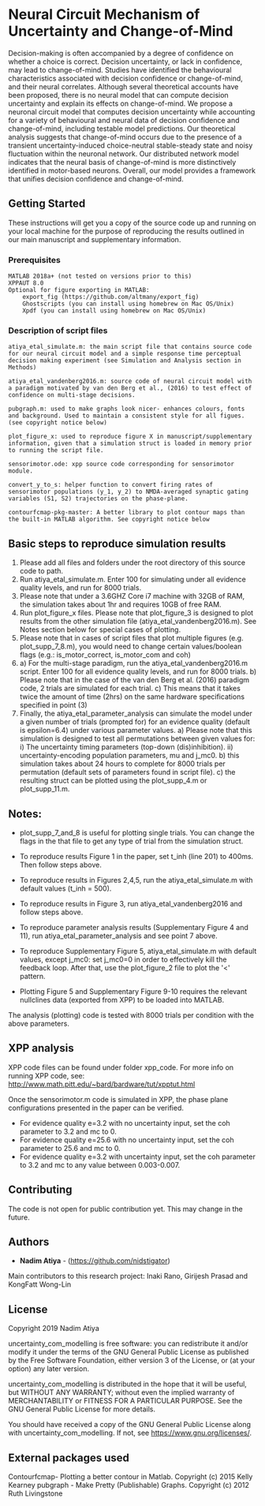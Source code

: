 # Neural Circuit Mechanism of Uncertainty and Change-of-Mind

Decision-making is often accompanied by a degree of confidence on whether a choice is correct. Decision uncertainty, or lack in confidence, may lead to change-of-mind. Studies have identified the behavioural characteristics associated with decision confidence or change-of-mind, and their neural correlates. Although several theoretical accounts have been proposed, there is no neural model that can compute decision uncertainty and explain its effects on change-of-mind. We propose a neuronal circuit model that computes decision uncertainty while accounting for a variety of behavioural and neural data of decision confidence and change-of-mind, including testable model predictions. Our theoretical analysis suggests that change-of-mind occurs due to the presence of a transient uncertainty-induced choice-neutral stable-steady state and noisy fluctuation within the neuronal network. Our distributed network model indicates that the neural basis of change-of-mind is more distinctively identified in motor-based neurons. Overall, our model provides a framework that unifies decision confidence and change-of-mind.

## Getting Started

These instructions will get you a copy of the source code up and running on your local machine for the purpose of reproducing the results outlined in our main manuscript and supplementary information.

### Prerequisites


```
MATLAB 2018a+ (not tested on versions prior to this)
XPPAUT 8.0
Optional for figure exporting in MATLAB:
	export_fig (https://github.com/altmany/export_fig)
	Ghostscripts (you can install using homebrew on Mac OS/Unix)
	Xpdf (you can install using homebrew on Mac OS/Unix)
```

### Description of script files

```
atiya_etal_simulate.m: the main script file that contains source code for our neural circuit model and a simple response time perceptual decision making experiment (see Simulation and Analysis section in Methods)

atiya_etal_vandenberg2016.m: source code of neural circuit model with a paradigm motivated by van den Berg et al., (2016) to test effect of confidence on multi-stage decisions.

pubgraph.m: used to make graphs look nicer- enhances colours, fonts and background. Used to maintain a consistent style for all figues. (see copyright notice below)

plot_figure_x: used to reproduce figure X in manuscript/supplementary information, given that a simulation struct is loaded in memory prior to running the script file.

sensorimotor.ode: xpp source code corresponding for sensorimotor module.

convert_y_to_s: helper function to convert firing rates of sensorimotor populations (y_1, y_2) to NMDA-averaged synaptic gating variables (S1, S2) trajectories on the phase-plane.

contourfcmap-pkg-master: A better library to plot contour maps than the built-in MATLAB algorithm. See copyright notice below
```

## Basic steps to reproduce simulation results

1. Please add all files and folders under the root directory of this source code to path.
2. Run atiya_etal_simulate.m. Enter 100 for simulating under all evidence quality levels, and run for 8000 trials.
3. Please note that under a 3.6GHZ Core i7 machine with 32GB of RAM, the simulation takes about 1hr and requires 10GB of free RAM. 
4. Run plot_figure_x files. Please note that plot_figure_3 is designed to plot results from the other simulation file (atiya_etal_vandenberg2016.m). See Notes section below for special cases of plotting.
5. Please note that in cases of script files that plot multiple figures (e.g. plot_supp_7_8.m), you would need to change certain values/boolean flags (e.g.: is_motor_correct, is_motor_com and coh)
6. a) For the multi-stage paradigm, run the atiya_etal_vandenberg2016.m script. Enter 100 for all evidence quality levels, and run for 8000 trials. 
   b) Please note that in the case of the van den Berg et al. (2016) paradigm code, 2 trials are simulated for each trial.
   c) This means that it takes twice the amount of time (2hrs) on the same hardware specifications specified in point (3)
7. Finally, the atiya_etal_parameter_analysis can simulate the model under a given number of trials (prompted for) for an evidence quality (default is epsilon=6.4) under various parameter values. 
    a) Please note that this simulation is designed to test all permutations between given values for:
        i) The uncertainty timing parameters (top-down (dis)inhibition).
        ii) uncertainty-encoding population parameters, mu and j_mc0.
    b) this simulation takes about 24 hours to complete for 8000 trials per permutation (default sets of parameters found in script file).
    c) the resulting struct can be plotted using the plot_supp_4.m or plot_supp_11.m.

## Notes: 

- plot_supp_7_and_8 is useful for plotting single trials. You can change the flags in the that file to get any type of trial from the simulation struct. 

- To reproduce results Figure 1 in the paper, set t_inh (line 201) to 400ms. Then follow steps above.
- To reproduce results in Figures 2,4,5, run the atiya_etal_simulate.m with default values (t_inh = 500).
- To reproduce results in Figure 3, run atiya_etal_vandenberg2016 and follow steps above.
- To reproduce parameter analysis results (Supplementary Figure 4 and 11), run atiya_etal_parameter_analysis and see point 7 above. 
- To reproduce Supplementary Figure 5, atiya_etal_simulate.m with default values, except j_mc0: set j_mc0=0 in order to effectively kill the feedback loop. After that, use the plot_figure_2 file to plot the '<' pattern.

- Plotting Figure 5 and Supplementary Figure 9-10 requires the relevant nullclines data (exported from XPP) to be loaded into MATLAB. 

The analysis (plotting) code is tested with 8000 trials per condition with the above parameters. 

## XPP analysis
XPP code files can be found under folder xpp_code. For more info on running XPP code, see: http://www.math.pitt.edu/~bard/bardware/tut/xpptut.html

Once the sensorimotor.m code is simulated in XPP, the phase plane configurations presented in the paper can be verified.

- For evidence quality e=3.2 with no uncertainty input, set the coh parameter to 3.2 and mc to 0.
- For evidence quality e=25.6 with no uncertainty input, set the coh parameter to 25.6 and mc to 0.
- For evidence quality e=3.2 with uncertainty input, set the coh parameter to 3.2 and mc to any value between 0.003-0.007.

## Contributing

The code is not open for public contribution yet. This may change in the future.

## Authors

* **Nadim Atiya** - (https://github.com/nidstigator)

Main contributors to this research project: Inaki Rano, Girijesh Prasad and KongFatt Wong-Lin


## License

Copyright 2019 Nadim Atiya

uncertainty_com_modelling is free software: you can redistribute it and/or modify
it under the terms of the GNU General Public License as published by
the Free Software Foundation, either version 3 of the License, or
(at your option) any later version.

uncertainty_com_modelling is distributed in the hope that it will be useful,
but WITHOUT ANY WARRANTY; without even the implied warranty of
MERCHANTABILITY or FITNESS FOR A PARTICULAR PURPOSE.  See the
GNU General Public License for more details.

You should have received a copy of the GNU General Public License
along with uncertainty_com_modelling.  If not, see <https://www.gnu.org/licenses/>.


## External packages used
Contourfcmap- Plotting a better contour in Matlab. Copyright (c) 2015 Kelly Kearney
pubgraph - Make Pretty (Publishable) Graphs. Copyright (c) 2012 Ruth Livingstone


